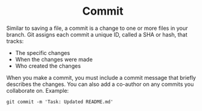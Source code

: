 # <center>Commit</center>
Similar to saving a file, a commit is a change to one or more files in your branch. Git assigns each commit a unique ID, called a SHA or hash, that tracks:

* The specific changes
* When the changes were made
* Who created the changes

When you make a commit, you must include a commit message that briefly describes the changes. You can also add a co-author on any commits you collaborate on. Example:

`git commit -m 'Task: Updated README.md'`
